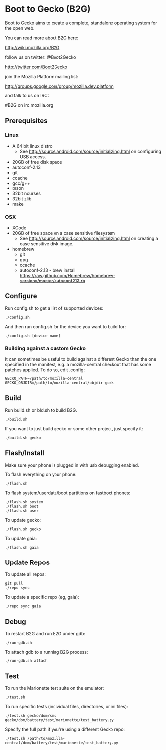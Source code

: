 # Boot to Gecko (B2G)

Boot to Gecko aims to create a complete, standalone operating system for the open web.

You can read more about B2G here:

  http://wiki.mozilla.org/B2G

follow us on twitter: @Boot2Gecko

  http://twitter.com/Boot2Gecko

join the Mozilla Platform mailing list:

  http://groups.google.com/group/mozilla.dev.platform

and talk to us on IRC:

  #B2G on irc.mozilla.org

## Prerequisites

### Linux

* A 64 bit linux distro
  * See http://source.android.com/source/initializing.html on configuring USB access.
* 20GB of free disk space
* autoconf-2.13
* git
* ccache
* gcc/g++
* bison
* 32bit ncurses
* 32bit zlib
* make

### OSX

* XCode
* 20GB of free space on a case sensitive filesystem
  * See http://source.android.com/source/initializing.html on creating a case sensitive disk image.
* homebrew
  * git
  * gpg
  * ccache
  * autoconf-2.13 - brew install https://raw.github.com/Homebrew/homebrew-versions/master/autoconf213.rb

## Configure

Run config.sh to get a list of supported devices:

    ./config.sh

And then run config.sh for the device you want to build for:

    ./config.sh [device name]

### Building against a custom Gecko

It can sometimes be useful to build against a different Gecko than the one specified in the manifest, e.g. a mozilla-central checkout that has some patches applied. To do so, edit .config:

    GECKO_PATH=/path/to/mozilla-central
    GECKO_OBJDIR=/path/to/mozilla-central/objdir-gonk

## Build

Run build.sh or bld.sh to build B2G.

    ./build.sh

If you want to just build gecko or some other project, just specify it:

    ./build.sh gecko

## Flash/Install

Make sure your phone is plugged in with usb debugging enabled.

To flash everything on your phone:

    ./flash.sh

To flash system/userdata/boot partitions on fastboot phones:

    ./flash.sh system
    ./flash.sh boot
    ./flash.sh user

To update gecko:

    ./flash.sh gecko

To update gaia:

    ./flash.sh gaia

## Update Repos

To update all repos:

    git pull
    ./repo sync

To update a specific repo (eg, gaia):

    ./repo sync gaia

## Debug

To restart B2G and run B2G under gdb:

    ./run-gdb.sh

To attach gdb to a running B2G process:

    ./run-gdb.sh attach

## Test

To run the Marionette test suite on the emulator:

    ./test.sh

To run specific tests (individual files, directories, or ini files):

    ./test.sh gecko/dom/sms gecko/dom/battery/test/marionette/test_battery.py

Specify the full path if you're using a different Gecko repo:

    ./test.sh /path/to/mozilla-central/dom/battery/test/marionette/test_battery.py
